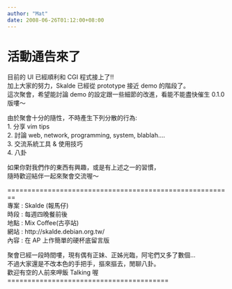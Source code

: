 ```yaml
---
author: "Mat"
date: 2008-06-26T01:12:00+08:00
---
```

# 活動通告來了

<p>目前的 UI 已經順利和 CGI 程式接上了!!<br />加上大家的努力，Skalde 已經從 prototype 接近 demo 的階段了。<br />這次聚會，希望能討論 demo 的設定跟一些細節的改進，看能不能盡快催生 0.1.0 版嘍～</p>
<p>由於聚會十分的隨性，不時產生下列分散的行為:<br />1. 分享 vim tips<br />2. 討論 web, network, programming, system, blablah....<br />3. 交流系統工具 &amp; 使用技巧<br />4. 八卦</p>
<p>如果你對我們作的東西有興趣，或是有上述之一的習慣，<br />隨時歡迎結伴一起來聚會交流喔～</p>
<p>========================================================<br />專案 : Skalde (報馬仔)<br />時段 : 每週四晚餐前後<br />地點 : Mix Coffee(古亭站)<br />網站 : http://skalde.debian.org.tw/<br />內容 : 在 AP 上作簡單的硬杯底留言版</p>
<p>聚會已經一段時間嘍，現有偶有正妹、正姊光臨，阿宅們又多了數個…<br />不過大家還是不改本色的手把手，摳來摳去，閒聊八卦。<br />歡迎有空的人前來呷飯 Talking 喔<br />========================================</p>
